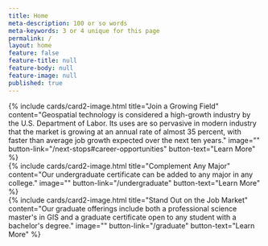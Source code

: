 ```yaml
---
title: Home
meta-description: 100 or so words
meta-keywords: 3 or 4 unique for this page
permalink: /
layout: home
feature: false
feature-title: null
feature-body: null
feature-image: null
published: true
---
```

<div class="row row-wide">
  <div class="col m12 l4">{% include cards/card2-image.html 
    title="Join a Growing Field" 
    content="Geospatial technology is considered a high-growth industry by the U.S. Department of Labor. Its uses are so pervasive in modern industry that the market is growing at an annual rate of almost 35 percent, with faster than average job growth expected over the next ten years." 
    image="" 
    button-link="/next-stops#career-opportunities" 
    button-text="Learn More" %}
  </div>
  <div class="row row-wide">
    <div class="col m12 l4">{% include cards/card2-image.html 
      title="Complement Any Major" 
      content="Our undergraduate certificate can be added to any major in any college." 
      image="" 
      button-link="/undergraduate" 
      button-text="Learn More" %}
    </div>
    <div class="row row-wide">
      <div class="col m12 l4">{% include cards/card2-image.html 
        title="Stand Out on the Job Market" 
        content="Our graduate offerings include both a professional science master's in GIS and a graduate certificate open to any student with a bachelor's degree." 
        image="" 
        button-link="/graduate" 
        button-text="Learn More" %}
      </div>
</div>
